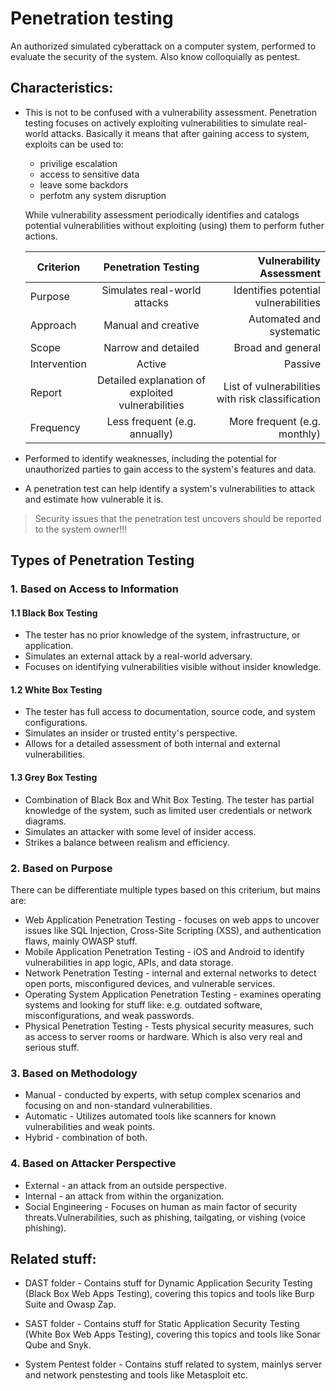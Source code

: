 # Penetration testing
An authorized simulated cyberattack on a computer system, performed to evaluate the security of the system. Also know colloquially as pentest.

## Characteristics:
- This is not to be confused with a vulnerability assessment. Penetration testing focuses on actively exploiting vulnerabilities to simulate real-world attacks. Basically it means that after gaining access to system, exploits can be used to:
    + privilige escalation
    + access to sensitive data
    + leave some backdors
    + perfotm any system disruption

    While vulnerability assessment periodically identifies and catalogs potential vulnerabilities without exploiting (using) them to perform futher actions.

    | Criterion   |      Penetration Testing      |  Vulnerability Assessment |
    |----------|:-------------:|------:|
    | Purpose |  Simulates real-world attacks | Identifies potential vulnerabilities |
    | Approach |    Manual and creative |   Automated and systematic   |
    | Scope | Narrow and detailed   |	Broad and general   |
    | Intervention | Active | Passive |
    | Report | Detailed explanation of exploited vulnerabilities | List of vulnerabilities with risk classification |
    | Frequency | Less frequent (e.g. annually)    | 	More frequent (e.g. monthly) |

- Performed to identify weaknesses, including the potential for unauthorized parties to gain access to the system's features and data.
- A penetration test can help identify a system's vulnerabilities to attack and estimate how vulnerable it is. 
> Security issues that the penetration test uncovers should be reported to the system owner!!!

## Types of Penetration Testing

### 1. Based on Access to Information
#### 1.1 Black Box Testing
- The tester has no prior knowledge of the system, infrastructure, or application.
- Simulates an external attack by a real-world adversary.
- Focuses on identifying vulnerabilities visible without insider knowledge.
#### 1.2 White Box Testing
- The tester has full access to documentation, source code, and system configurations.
- Simulates an insider or trusted entity's perspective.
- Allows for a detailed assessment of both internal and external vulnerabilities.
#### 1.3 Grey Box Testing
- Combination of Black Box and Whit Box Testing. The tester has partial knowledge of the system, such as limited user credentials or network diagrams.
- Simulates an attacker with some level of insider access.
- Strikes a balance between realism and efficiency.

### 2. Based on Purpose
There can be differentiate multiple types based on this criterium, but mains are:
- Web Application Penetration Testing - focuses on web apps to uncover issues like SQL Injection, Cross-Site Scripting (XSS), and authentication flaws, mainly OWASP stuff.
- Mobile Application Penetration Testing - iOS and Android to identify vulnerabilities in app logic, APIs, and data storage.
- Network Penetration Testing - internal and external networks to detect open ports, misconfigured devices, and vulnerable services.
- Operating System Application Penetration Testing - examines operating systems and looking for stuff like: e.g. outdated software, misconfigurations, and weak passwords.
- Physical Penetration Testing - Tests physical security measures, such as access to server rooms or hardware. Which is also very real and serious stuff.

### 3. Based on Methodology
- Manual - conducted by experts, with setup complex scenarios and focusing on and non-standard vulnerabilities.  
- Automatic - Utilizes automated tools like scanners for known vulnerabilities and weak points.
- Hybrid - combination of both.

### 4. Based on Attacker Perspective
 - External - an attack from an outside perspective.
 - Internal - an attack from within the organization.
 - Social Engineering - Focuses on human as main factor of security threats.Vulnerabilities, such as phishing, tailgating, or vishing (voice phishing).

## Related stuff:
- DAST folder - Contains stuff for Dynamic Application Security Testing (Black Box Web Apps Testing), covering this topics and tools like Burp Suite and Owasp Zap.

- SAST folder - Contains stuff for Static Application Security Testing (White Box Web Apps Testing), covering this topics and tools like Sonar Qube and Snyk.

- System Pentest folder - Contains stuff related to system, mainlys server and network penstesting and tools like Metasploit etc.